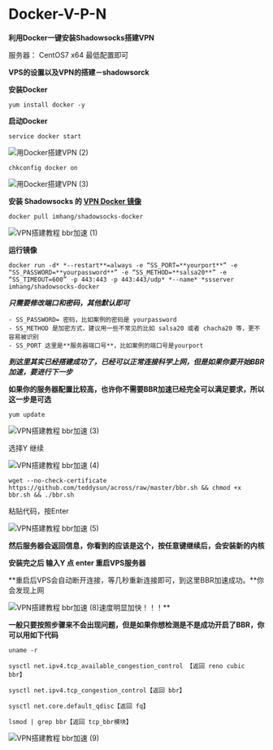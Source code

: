 # Docker-V-P-N
**利用Docker一键安装Shadowsocks搭建VPN**

服务器： CentOS7 x64  最低配置即可

**VPS的设置以及VPN的搭建－shadowsorck**

**安装Docker**

~~~shell
yum install docker -y
~~~



**启动Docker**

~~~shell
service docker start
~~~



![用Docker搭建VPN (2)](https://cdn.shortpixel.ai/client/q_glossy,ret_img,w_529,h_99/https://vkuajing.net/wp-content/uploads/2019/03/%E7%94%A8Docker%E6%90%AD%E5%BB%BAVPN-2.png)

~~~shell
chkconfig docker on
~~~



![用Docker搭建VPN (3)](https://cdn.shortpixel.ai/client/q_glossy,ret_img,w_583,h_115/https://vkuajing.net/wp-content/uploads/2019/03/%E7%94%A8Docker%E6%90%AD%E5%BB%BAVPN-3.png)

**安装 Shadowsocks 的 [VPN Docker 镜像](https://github.com/Shixinio/shadowsocks-docker)**

~~~shell
docker pull imhang/shadowsocks-docker
~~~



![VPN搭建教程 bbr加速 (1)](https://cdn.shortpixel.ai/client/q_glossy,ret_img,w_581/https://vkuajing.net/wp-content/uploads/2020/01/VPN%E6%90%AD%E5%BB%BA%E6%95%99%E7%A8%8B-bbr%E5%8A%A0%E9%80%9F-1.png)

 **运行镜像**

~~~shell
docker run -d* *--restart**=always -e “SS_PORT=**yourport**” -e “SS_PASSWORD=**yourpassword**” -e “SS_METHOD=**salsa20**” -e “SS_TIMEOUT=600” -p 443:443 -p 443:443/udp* *--name* *ssserver imhang/shadowsocks-docker
~~~



***只需要修改端口和密码，其他默认即可***

~~~shell
- SS_PASSWORD= 密码，比如案例的密码是 yourpassword 
- SS_METHOD 是加密方式，建议用一些不常见的比如 salsa20 或者 chacha20 等，更不容易被识别
- SS_PORT 这里是**服务器端口号**，比如案例的端口号是yourport
~~~



***到这里其实已经搭建成功了，已经可以正常连接科学上网，但是如果你要开始BBR加速，要进行下一步***



**如果你的服务器配置比较高，也许你不需要BBR加速已经完全可以满足要求，所以这一步是可选**

~~~shell
yum update
~~~



![VPN搭建教程 bbr加速 (3)](https://cdn.shortpixel.ai/client/q_glossy,ret_img,w_642/https://vkuajing.net/wp-content/uploads/2020/01/VPN%E6%90%AD%E5%BB%BA%E6%95%99%E7%A8%8B-bbr%E5%8A%A0%E9%80%9F-3.png)

选择Y 继续

![VPN搭建教程 bbr加速 (4)](https://cdn.shortpixel.ai/client/q_glossy,ret_img,w_345/https://vkuajing.net/wp-content/uploads/2020/01/VPN%E6%90%AD%E5%BB%BA%E6%95%99%E7%A8%8B-bbr%E5%8A%A0%E9%80%9F-4.png)



~~~shell
wget --no-check-certificate https://github.com/teddysun/across/raw/master/bbr.sh && chmod +x bbr.sh && ./bbr.sh
~~~



粘贴代码，按Enter

![VPN搭建教程 bbr加速 (5)](https://cdn.shortpixel.ai/client/q_glossy,ret_img,w_1070/https://vkuajing.net/wp-content/uploads/2020/01/VPN%E6%90%AD%E5%BB%BA%E6%95%99%E7%A8%8B-bbr%E5%8A%A0%E9%80%9F-5.png)

**然后服务器会返回信息，你看到的应该是这个，**按任意键继续后**，会安装新的内核**

**安装完之后 输入Y 点 enter 重启VPS服务器**

**重启后VPS会自动断开连接，等几秒重新连接即可，到这里BBR加速成功。**你会发现上网

![VPN搭建教程 bbr加速 (8)](https://cdn.shortpixel.ai/client/q_glossy,ret_img,w_453/https://vkuajing.net/wp-content/uploads/2020/01/VPN%E6%90%AD%E5%BB%BA%E6%95%99%E7%A8%8B-bbr%E5%8A%A0%E9%80%9F-8.png)速度明显加快！！！**

**一般只要按照步骤来不会出现问题，但是如果你想检测是不是成功开启了BBR，你可以用如下代码**

~~~shell
uname -r

sysctl net.ipv4.tcp_available_congestion_control 【返回 reno cubic bbr】

sysctl net.ipv4.tcp_congestion_control【返回 bbr】

sysctl net.core.default_qdisc【返回 fq】

lsmod | grep bbr【返回 tcp_bbr模块】
~~~



![VPN搭建教程 bbr加速 (9)](https://cdn.shortpixel.ai/client/q_glossy,ret_img,w_658/https://vkuajing.net/wp-content/uploads/2020/01/VPN%E6%90%AD%E5%BB%BA%E6%95%99%E7%A8%8B-bbr%E5%8A%A0%E9%80%9F-9.png)

